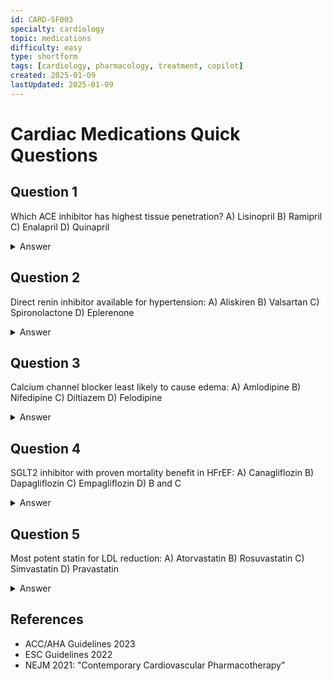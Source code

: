 ```yaml
---
id: CARD-SF003
specialty: cardiology
topic: medications
difficulty: easy
type: shortform
tags: [cardiology, pharmacology, treatment, copilot]
created: 2025-01-09
lastUpdated: 2025-01-09
---
```


# Cardiac Medications Quick Questions

## Question 1
Which ACE inhibitor has highest tissue penetration?
A) Lisinopril
B) Ramipril
C) Enalapril
D) Quinapril

<details>
<summary>Answer</summary>
B) Ramipril - Highest tissue ACE inhibition
</details>

## Question 2
Direct renin inhibitor available for hypertension:
A) Aliskiren
B) Valsartan
C) Spironolactone
D) Eplerenone

<details>
<summary>Answer</summary>
A) Aliskiren - Only approved direct renin inhibitor
</details>

## Question 3
Calcium channel blocker least likely to cause edema:
A) Amlodipine
B) Nifedipine
C) Diltiazem
D) Felodipine

<details>
<summary>Answer</summary>
C) Diltiazem - Non-dihydropyridine causes less edema
</details>

## Question 4
SGLT2 inhibitor with proven mortality benefit in HFrEF:
A) Canagliflozin
B) Dapagliflozin
C) Empagliflozin
D) B and C

<details>
<summary>Answer</summary>
D) B and C - DAPA-HF and EMPEROR-Reduced trials
</details>

## Question 5
Most potent statin for LDL reduction:
A) Atorvastatin
B) Rosuvastatin
C) Simvastatin
D) Pravastatin

<details>
<summary>Answer</summary>
B) Rosuvastatin - Highest potency per mg
</details>

## References
- ACC/AHA Guidelines 2023
- ESC Guidelines 2022
- NEJM 2021: "Contemporary Cardiovascular Pharmacotherapy"
